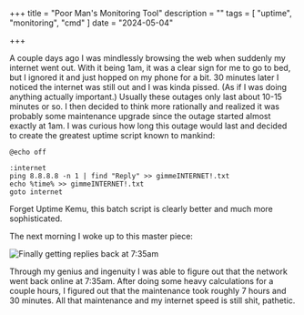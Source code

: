 +++
title = "Poor Man's Monitoring Tool"
description = ""
tags = [
    "uptime", "monitoring", "cmd"
]
date = "2024-05-04"

+++

A couple days ago I was mindlessly browsing the web when suddenly my internet went out. With it being 1am, it was a clear sign for me to go to bed, but I ignored it and just hopped on my phone for a bit. 30 minutes later I noticed the internet was still out and I was kinda pissed. (As if I was doing anything actually important.) Usually these outages only last about 10-15 minutes or so. I then decided to think more rationally and realized it was probably some maintenance upgrade since the outage started almost exactly at 1am. I was curious how long this outage would last and decided to create the greatest uptime script known to mankind:

```
@echo off

:internet
ping 8.8.8.8 -n 1 | find "Reply" >> gimmeINTERNET!.txt
echo %time% >> gimmeINTERNET!.txt
goto internet
```

Forget Uptime Kemu, this batch script is clearly better and much more sophisticated. 

The next morning I woke up to this master piece:

![Finally getting replies back at 7:35am](/poor_man_uptime/uptime.png)

Through my genius and ingenuity I was able to figure out that the network went back online at 7:35am. After doing some heavy calculations for a couple hours, I figured out that the maintenance took roughly 7 hours and 30 minutes. All that maintenance and my internet speed is still shit, pathetic. 